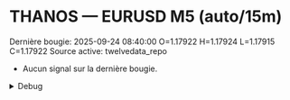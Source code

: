 # THANOS — EURUSD M5 (auto/15m)
Dernière bougie: 2025-09-24 08:40:00  O=1.17922  H=1.17924  L=1.17915  C=1.17922
Source active: twelvedata_repo

- Aucun signal sur la dernière bougie.

<details><summary>Debug</summary>

- TD_API_KEY manquant.

</details>